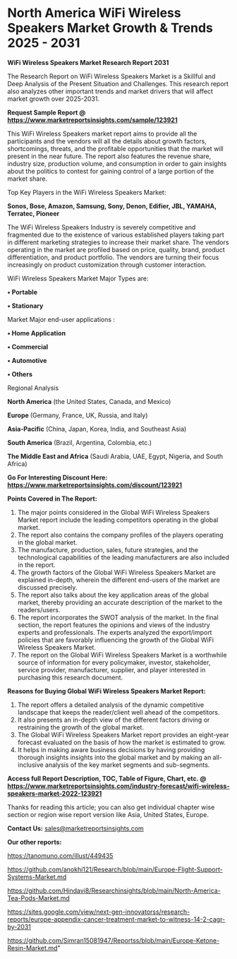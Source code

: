# North America WiFi Wireless Speakers Market Growth & Trends 2025 - 2031

<strong>WiFi Wireless Speakers Market Research Report 2031</strong>

The Research Report on WiFi Wireless Speakers Market is a Skillful and Deep Analysis of the Present Situation and Challenges. This research report also analyzes other important trends and market drivers that will affect market growth over 2025-2031.

<strong>Request Sample Report @ <a href=https://www.marketreportsinsights.com/sample/123921>https://www.marketreportsinsights.com/sample/123921</a></strong>

This WiFi Wireless Speakers market report aims to provide all the participants and the vendors will all the details about growth factors, shortcomings, threats, and the profitable opportunities that the market will present in the near future. The report also features the revenue share, industry size, production volume, and consumption in order to gain insights about the politics to contest for gaining control of a large portion of the market share.

Top Key Players in the WiFi Wireless Speakers Market:

<strong>Sonos, Bose, Amazon, Samsung, Sony, Denon, Edifier, JBL, YAMAHA, Terratec, Pioneer</strong>

The WiFi Wireless Speakers Industry is severely competitive and fragmented due to the existence of various established players taking part in different marketing strategies to increase their market share. The vendors operating in the market are profiled based on price, quality, brand, product differentiation, and product portfolio. The vendors are turning their focus increasingly on product customization through customer interaction.

WiFi Wireless Speakers Market Major Types are:

<strong>• Portable

• Stationary</strong>

Market Major end-user applications :

<strong>• Home Application

• Commercial

• Automotive

• Others</strong>

Regional Analysis

</u><strong><b>North America</b></strong> (the United States, Canada, and Mexico)

<strong><b>Europe </b></strong>(Germany, France, UK, Russia, and Italy)

<strong><b>Asia-Pacific</b></strong> (China, Japan, Korea, India, and Southeast Asia)

<strong><b>South America</b></strong> (Brazil, Argentina, Colombia, etc.)

<strong><b>The Middle East and Africa</b></strong> (Saudi Arabia, UAE, Egypt, Nigeria, and South Africa)

<strong>Go For Interesting Discount Here: <a href=https://www.marketreportsinsights.com/discount/123921>https://www.marketreportsinsights.com/discount/123921</a></strong>

<strong>Points Covered in The Report:</strong>
<ol>
  <li>The major points considered in the Global WiFi Wireless Speakers Market report include the leading competitors operating in the global market.</li>
  <li>The report also contains the company profiles of the players operating in the global market.</li>
  <li>The manufacture, production, sales, future strategies, and the technological capabilities of the leading manufacturers are also included in the report.</li>
  <li>The growth factors of the Global WiFi Wireless Speakers Market are explained in-depth, wherein the different end-users of the market are discussed precisely.</li>
  <li>The report also talks about the key application areas of the global market, thereby providing an accurate description of the market to the readers/users.</li>
  <li>The report incorporates the SWOT analysis of the market. In the final section, the report features the opinions and views of the industry experts and professionals. The experts analyzed the export/import policies that are favorably influencing the growth of the Global WiFi Wireless Speakers Market.</li>
  <li>The report on the Global WiFi Wireless Speakers Market is a worthwhile source of information for every policymaker, investor, stakeholder, service provider, manufacturer, supplier, and player interested in purchasing this research document.</li>
</ol>
<strong>Reasons for Buying Global WiFi Wireless Speakers Market Report:</strong>

<ol>
  <li>The report offers a detailed analysis of the dynamic competitive landscape that keeps the reader/client well ahead of the competitors.</li>
  <li>It also presents an in-depth view of the different factors driving or restraining the growth of the global market.</li>
  <li>The Global WiFi Wireless Speakers Market report provides an eight-year forecast evaluated on the basis of how the market is estimated to grow.</li>
  <li>It helps in making aware business decisions by having providing thorough insights insights into the global market and by making an all-inclusive analysis of the key market segments and sub-segments.</li>
</ol>
<strong>Access full Report Description, TOC, Table of Figure, Chart, etc. @ <a href=https://www.marketreportsinsights.com/industry-forecast/wifi-wireless-speakers-market-2022-123921>https://www.marketreportsinsights.com/industry-forecast/wifi-wireless-speakers-market-2022-123921</a></strong>


Thanks for reading this article; you can also get individual chapter wise section or region wise report version like Asia, United States, Europe.

<strong>Contact Us:</strong>
sales@marketreportsinsights.com

<strong>Our other reports:</strong>

<a href=https://tanomuno.com/illust/449435>https://tanomuno.com/illust/449435</a>

<a href=https://github.com/anokhi121/Research/blob/main/Europe-Flight-Support-Systems-Market.md>https://github.com/anokhi121/Research/blob/main/Europe-Flight-Support-Systems-Market.md</a>

<a href=https://github.com/Hindavi8/Researchinsights/blob/main/North-America-Tea-Pods-Market.md>https://github.com/Hindavi8/Researchinsights/blob/main/North-America-Tea-Pods-Market.md</a>

<a href=https://sites.google.com/view/next-gen-innovatorss/research-reports/europe-appendix-cancer-treatment-market-to-witness-14-2-cagr-by-2031>https://sites.google.com/view/next-gen-innovatorss/research-reports/europe-appendix-cancer-treatment-market-to-witness-14-2-cagr-by-2031</a>

<a href=https://github.com/Simran15081947/Reportss/blob/main/Europe-Ketone-Resin-Market.md>https://github.com/Simran15081947/Reportss/blob/main/Europe-Ketone-Resin-Market.md</a>"

